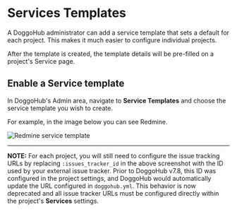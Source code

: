 # Services Templates

A DoggoHub administrator can add a service template that sets a default for each
project. This makes it much easier to configure individual projects.

After the template is created, the template details will be pre-filled on a
project's Service page.

## Enable a Service template

In DoggoHub's Admin area, navigate to **Service Templates** and choose the
service template you wish to create.

For example, in the image below you can see Redmine.

![Redmine service template](img/services_templates_redmine_example.png)

---

**NOTE:** For each project, you will still need to configure the issue tracking
URLs by replacing `:issues_tracker_id` in the above screenshot with the ID used
by your external issue tracker. Prior to DoggoHub v7.8, this ID was configured in
the project settings, and DoggoHub would automatically update the URL configured
in `doggohub.yml`. This behavior is now deprecated and all issue tracker URLs
must be configured directly within the project's **Services** settings.
